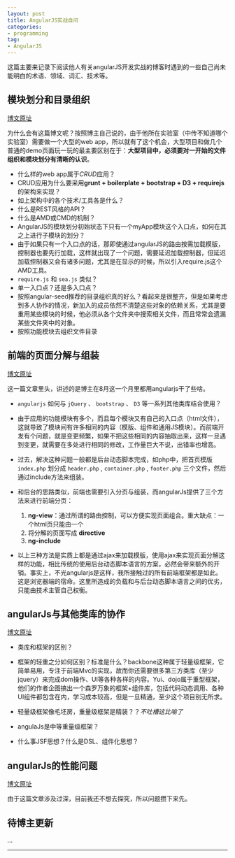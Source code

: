 ```yaml
---
layout: post
title: AngularJS实战自问
categories:
- programming
tag:
- AngularJS
---
```


这篇主要来记录下阅读他人有关angularJS开发实战的博客时遇到的一些自己尚未能明白的术语、领域、词汇、技术等。

## 模块划分和目录组织
[博文原址](http://www.storagelab.org.cn/zhangdi/2013/07/23/angularjs_for_actual_project/)

为什么会有这篇博文呢？按照博主自己说的，由于他所在实验室（中传不知道哪个实验室）需要做一个大型的web app，所以就有了这个机会，大型项目和做几个普通的demo页面玩一玩的最主要区别在于：**大型项目中，必须要对一开始的文件组织和模块划分有清晰的认识**。

- 什么样的web app属于*CRUD*应用？
- CRUD应用为什么要采用**grunt + boilerplate + bootstrap + D3 + requirejs**的架构来实现？
- 如上架构中的各个技术/工具各是什么？
- 什么是REST风格的API？
- 什么是AMD或CMD的机制？
- AngularJS的模块划分初始状态下只有一个myApp模块这个入口点，如何在其之上进行子模块的划分？
- 由于如果只有一个入口点的话，那即使通过angularJS的路由按需加载模版，控制器也要先行加载，这样就出现了一个问题，需要延迟加载控制器，但延迟加载控制器又会有诸多问题，尤其是在显示的时候，所以引入require.js这个AMD工具。
- `require.js` 和 `sea.js` 类似？
- 单一入口点？还是多入口点？
- 按照angular-seed推荐的目录组织真的好么？看起来是很整齐，但是如果考虑到多人协作的情况，新加入的成员依然不清楚这些对象的依赖关系，尤其是要重用某些模块的时候，他必须从各个文件夹中搜索相关文件，而且常常会遗漏某些文件夹中的对象。
- 按照功能模块去组织文件目录

## 前端的页面分解与组装
[博文原址](http://www.storagelab.org.cn/zhangdi/2013/08/26/angularjs_project02/)

这一篇文章里头，讲述的是博主在8月这一个月里都用angularjs干了些啥。

- `angularjs` 如何与 `jQuery` 、 `bootstrap` 、 `D3` 等一系列其他类库结合使用？
- 由于应用的功能模块有多个，而且每个模块又有自己的入口点（html文件），这就导致了模块间有许多相同的内容（模版、组件和通用JS模块）。而前端开发有个问题，就是变更频繁，如果不把这些相同的内容抽取出来，这样一旦遇到变更，就需要在多处进行相同的修改，工作量巨大不说，出错率也增高。

- 过去，解决这种问题一般都是后台动态脚本完成，如php中，把首页模版 `index.php` 划分成 `header.php` , `container.php` , `footer.php` 三个文件，然后通过include方法来组装。

- 和后台的思路类似，前端也需要引入分页与组装，而angularJs提供了三个方法来进行前端分页：
	1. **ng-view**：通过所谓的路由控制，可以方便实现页面组合。重大缺点：一个html页只能由一个
	2. 将分解的页面写成 **directive**
	3. **ng-include**

- 以上三种方法是实质上都是通过ajax来加载模版，使用ajax来实现页面分解这样的功能，相比传统的使用后台动态脚本语言的方案，必然会带来额外的开销。事实上，不光angularjs是这样，我所接触过的所有前端框架都是如此。这是浏览器端的宿命。这里所造成的负载和与后台动态脚本语言之间的优劣，只能由技术主管自己权衡。

## angularJs与其他类库的协作
[博文原址](http://www.storagelab.org.cn/zhangdi/2013/09/09/angularjs%E9%A1%B9%E7%9B%AE%E5%AE%9E%E6%88%98%EF%BC%8103%EF%BC%9Aangularjs%E4%B8%8E%E5%85%B6%E4%BB%96%E7%B1%BB%E5%BA%93%E7%9A%84%E5%8D%8F%E4%BD%9C/)

- 类库和框架的区别？
- 框架的轻重之分如何区别？标准是什么？backbone这种属于轻量级框架，它简单易用，专注于前端Mvc的实现，故而你还需要很多第三方类库（至少jquery）来完成dom操作、UI等各种各样的内容。Yui、dojo属于重型框架，他们的作者企图搞出一个森罗万象的框架+组件库，包括代码动态调用、各种UI组件都包含在内，学习成本较高，但是一旦精通，至少这个项目别无所求。

- 轻量级框架像毛坯房，重量级框架是精装？？*不吐槽这比喻了*
- angulaJs是中等重量级框架？
- 什么事JSF思想？什么是DSL、组件化思想？

## angularJs的性能问题
[博文原址](http://www.storagelab.org.cn/zhangdi/2013/09/23/angularjs%E9%A1%B9%E7%9B%AE%E5%AE%9E%E6%88%98%EF%BC%8104%EF%BC%9Aangularjs%E7%9A%84%E6%80%A7%E8%83%BD%E9%97%AE%E9%A2%98/)

由于这篇文章涉及过深，目前我还不想去探究，所以问题攒下来先。

## 待博主更新
...

-----------------------------------------